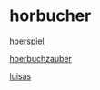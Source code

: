 # horbucher

[hoerspiel](http://hoerspiel.stream.laut.fm/hoerspiel)

[hoerbuchzauber](http://hoerbuchzauber.stream.laut.fm/hoerbuchzauber)

[luisas](http://luisas.stream.laut.fm/luisas)

